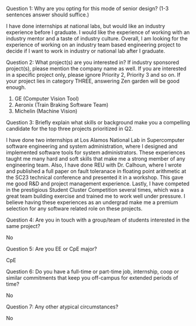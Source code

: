Question 1: Why are you opting for this mode of senior design? (1-3 sentences answer should suffice.)

I have done internships at national labs, but would like an industry experience before I graduate. I would like the experience of working with an industry mentor and a taste of industry culture. Overall, I am looking for the experience of working on an industry team based engineering project to decide if I want to work in industry or national lab after I graduate.

Question 2: What project(s) are you interested in? If industry sponsored project(s), please mention the company name as well. If you are interested in a specific project only, please ignore Priority 2, Priority 3 and so on. If your project lies in category THREE, answering Zen garden will be good enough.

1. GE (Computer Vision Tool)
2. Aeronix (Train Braking Software Team)
3. Michelin (Machine Vision)

Question 3: Briefly explain what skills or background make you a compelling candidate for the top three projects prioritized in Q2.

I have done two internships at Los Alamos National Lab in Supercomputer software engineering and system administration, where I designed and implemented software tools for system administrators. These experiences taught me many hard and soft skills that make me a strong member of any engineering team. Also, I have done REU with Dr. Calhoun, where I wrote and published a full paper on fault toleranace in floating point arithmetic at the SC23 technical conference and presented it in a workshop. This gave me good R&D and project management experience. Lastly, I have competed in the prestigious Student Cluster Competition several times, which was a great team building exercise and trained me to work well under pressure. I believe having these experiences as an undergrad make me a premium selection for any software related role on these projects.

Question 4: Are you in touch with a group/team of students interested in the same project?

No

Question 5: Are you EE or CpE major?

CpE

Question 6: Do you have a full-time or part-time job, internship, coop or similar commitments that keep you off-campus for extended periods of time?

No

Question 7: Any other atypical circumstances?

No
